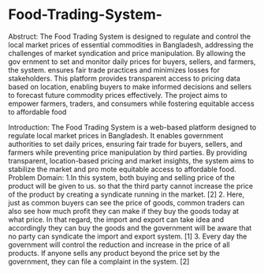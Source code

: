 # Food-Trading-System-
Abstruct: The Food Trading System is designed to regulate and control the local market prices of essential commodities in Bangladesh, addressing the challenges of market syndication and price manipulation. By allowing the gov
ernment to set and monitor daily prices for buyers, sellers, and farmers, the system. ensures fair trade practices and minimizes losses for stakeholders. This platform provides transparent access to pricing data based on location, enabling buyers to make informed decisions and sellers to forecast future commodity prices effectively. The project aims to empower farmers, traders, and consumers while fostering equitable access to affordable food

Introduction:
The Food Trading System is a web-based platform designed to regulate local 
market prices in Bangladesh. It enables government authorities to set daily 
prices, ensuring fair trade for buyers, sellers, and farmers while preventing 
price manipulation by third parties. By providing transparent, location-based 
pricing and market insights, the system aims to stabilize the market and pro
mote equitable access to affordable food.
Problem Domain:
1.In this system, both buying and selling price of the product will be given to 
us. so that the third party cannot increase the price of the product by creating 
a syndicate running in the market. [2]
 2. Here, just as common buyers can see the price of goods, common traders 
can also see how much profit they can make if they buy the goods today at 
what price. In that regard, the import and export can take idea and accordingly 
they can buy the goods and the government will be aware that no party can 
syndicate the import and export system. [1]
 3. Every day the government will control the reduction and increase in the 
price of all products. If anyone sells any product beyond the price set by the 
government, they can file a complaint in the system. [2]
